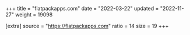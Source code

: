 +++
title = "flatpackapps.com"
date = "2022-03-22"
updated = "2022-11-27"
weight = 19098

[extra]
source = "https://flatpackapps.com"
ratio = 14
size = 19
+++
